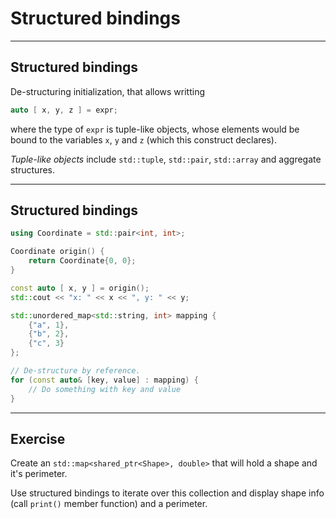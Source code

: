 <!-- .slide: data-background="#111111" -->
# Structured bindings
<!-- I haven't found enything in presentation you've send me with e-mail, so I've searched in repo from C++ course I was participating in, and put those informations here. If I missed something in your's presentatnion in PDF than, please, tell me witch slides to put here or if I should leave it blank. -->
___

## Structured bindings

De-structuring initialization, that allows writting

```cpp
auto [ x, y, z ] = expr;
```

 where the type of `expr` is tuple-like objects, whose elements would be bound to the variables `x`, `y` and `z` (which this construct declares).

 _Tuple-like objects_ include `std::tuple`, `std::pair`, `std::array` and aggregate structures.

___
<!-- .slide: style="font-size: 0.95em" -->

## Structured bindings

```c++
using Coordinate = std::pair<int, int>;

Coordinate origin() {
    return Coordinate{0, 0};
}

const auto [ x, y ] = origin();
std::cout << "x: " << x << ", y: " << y;
```
<!-- .element: class="fragment fade-in" -->

```c++
std::unordered_map<std::string, int> mapping {
    {"a", 1},
    {"b", 2},
    {"c", 3}
};

// De-structure by reference.
for (const auto& [key, value] : mapping) {
    // Do something with key and value
}
```
<!-- .element: class="fragment fade-in" -->

___

## Exercise

Create an `std::map<shared_ptr<Shape>, double>` that will hold a shape and it's perimeter.

Use structured bindings to iterate over this collection and display shape info (call `print()` member function) and a perimeter.
